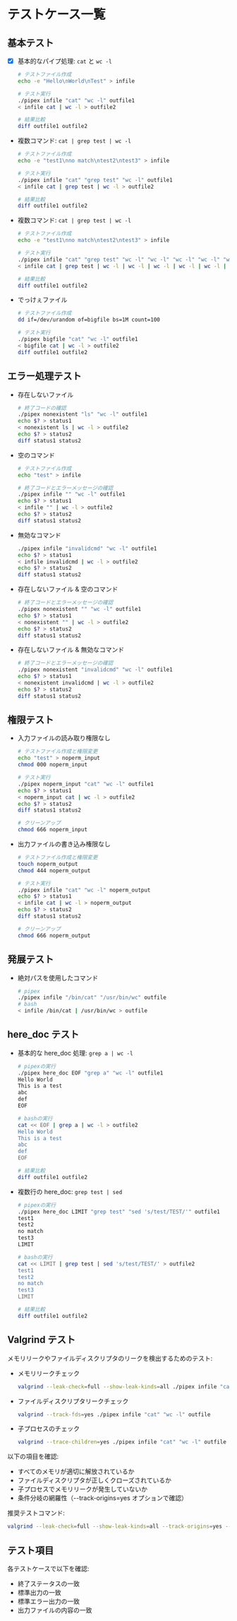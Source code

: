 # テストケース一覧

## 基本テスト

-   [x] 基本的なパイプ処理: `cat` と `wc -l`

    ```bash
    # テストファイル作成
    echo -e "Hello\nWorld\nTest" > infile

    # テスト実行
    ./pipex infile "cat" "wc -l" outfile1
    < infile cat | wc -l > outfile2

    # 結果比較
    diff outfile1 outfile2
    ```

-   複数コマンド: `cat | grep test | wc -l`

    ```bash
    # テストファイル作成
    echo -e "test1\nno match\ntest2\ntest3" > infile

    # テスト実行
    ./pipex infile "cat" "grep test" "wc -l" outfile1
    < infile cat | grep test | wc -l > outfile2

    # 結果比較
    diff outfile1 outfile2
    ```

-   複数コマンド: `cat | grep test | wc -l`

    ```bash
    # テストファイル作成
    echo -e "test1\nno match\ntest2\ntest3" > infile

    # テスト実行
    ./pipex infile "cat" "grep test" "wc -l" "wc -l" "wc -l" "wc -l" "wc -l" "wc -l" "wc -l" "wc -l" "wc -l" "wc -l" "wc -l" "wc -l" "wc -l" "wc -l" "wc -l" "wc -l" "wc -l" "wc -l" "wc -l" "wc -l" "wc -l" "wc -l" "wc -l" "wc -l" "wc -l" "wc -l" "wc -l" "wc -l" "wc -l" "wc -l" "wc -l" "wc -l" "wc -l" "wc -l" "wc -l" "wc -l" "wc -l" "wc -l" "wc -l" "wc -l" "wc -l" "wc -l" "wc -l" "wc -l" "wc -l" outfile1
    < infile cat | grep test | wc -l | wc -l | wc -l | wc -l | wc -l | wc -l | wc -l | wc -l | wc -l | wc -l | wc -l | wc -l | wc -l | wc -l | wc -l | wc -l | wc -l | wc -l | wc -l | wc -l | wc -l | wc -l | wc -l | wc -l | wc -l | wc -l | wc -l | wc -l | wc -l | wc -l | wc -l | wc -l | wc -l | wc -l | wc -l | wc -l | wc -l | wc -l | wc -l | wc -l | wc -l | wc -l | wc -l | wc -l | wc -l > outfile2

    # 結果比較
    diff outfile1 outfile2
    ```

-   でっけぇファイル

    ```bash
    # テストファイル作成
    dd if=/dev/urandom of=bigfile bs=1M count=100

    # テスト実行
    ./pipex bigfile "cat" "wc -l" outfile1
    < bigfile cat | wc -l > outfile2
    diff outfile1 outfile2
    ```

## エラー処理テスト

-   存在しないファイル

    ```bash
    # 終了コードの確認
    ./pipex nonexistent "ls" "wc -l" outfile1
    echo $? > status1
    < nonexistent ls | wc -l > outfile2
    echo $? > status2
    diff status1 status2
    ```

-   空のコマンド

    ```bash
    # テストファイル作成
    echo "test" > infile

    # 終了コードとエラーメッセージの確認
    ./pipex infile "" "wc -l" outfile1
    echo $? > status1
    < infile "" | wc -l > outfile2
    echo $? > status2
    diff status1 status2
    ```

-   無効なコマンド

    ```bash
    ./pipex infile "invalidcmd" "wc -l" outfile1
    echo $? > status1
    < infile invalidcmd | wc -l > outfile2
    echo $? > status2
    diff status1 status2
    ```

-   存在しないファイル & 空のコマンド

    ```bash
    # 終了コードとエラーメッセージの確認
    ./pipex nonexistent "" "wc -l" outfile1
    echo $? > status1
    < nonexistent "" | wc -l > outfile2
    echo $? > status2
    diff status1 status2
    ```

-   存在しないファイル & 無効なコマンド

    ```bash
    # 終了コードとエラーメッセージの確認
    ./pipex nonexistent "invalidcmd" "wc -l" outfile1
    echo $? > status1
    < nonexistent invalidcmd | wc -l > outfile2
    echo $? > status2
    diff status1 status2
    ```

## 権限テスト

-   入力ファイルの読み取り権限なし

    ```bash
    # テストファイル作成と権限変更
    echo "test" > noperm_input
    chmod 000 noperm_input

    # テスト実行
    ./pipex noperm_input "cat" "wc -l" outfile1
    echo $? > status1
    < noperm_input cat | wc -l > outfile2
    echo $? > status2
    diff status1 status2

    # クリーンアップ
    chmod 666 noperm_input
    ```

-   出力ファイルの書き込み権限なし

    ```bash
    # テストファイル作成と権限変更
    touch noperm_output
    chmod 444 noperm_output

    # テスト実行
    ./pipex infile "cat" "wc -l" noperm_output
    echo $? > status1
    < infile cat | wc -l > noperm_output
    echo $? > status2
    diff status1 status2

    # クリーンアップ
    chmod 666 noperm_output
    ```

## 発展テスト

-   絶対パスを使用したコマンド
    ```bash
    # pipex
    ./pipex infile "/bin/cat" "/usr/bin/wc" outfile
    # bash
    < infile /bin/cat | /usr/bin/wc > outfile
    ```

## here_doc テスト

-   基本的な here_doc 処理: `grep a | wc -l`

    ```bash
    # pipexの実行
    ./pipex here_doc EOF "grep a" "wc -l" outfile1
    Hello World
    This is a test
    abc
    def
    EOF

    # bashの実行
    cat << EOF | grep a | wc -l > outfile2
    Hello World
    This is a test
    abc
    def
    EOF

    # 結果比較
    diff outfile1 outfile2
    ```

-   複数行の here_doc: `grep test | sed`

    ```bash
    # pipexの実行
    ./pipex here_doc LIMIT "grep test" "sed 's/test/TEST/'" outfile1
    test1
    test2
    no match
    test3
    LIMIT

    # bashの実行
    cat << LIMIT | grep test | sed 's/test/TEST/' > outfile2
    test1
    test2
    no match
    test3
    LIMIT

    # 結果比較
    diff outfile1 outfile2
    ```

## Valgrind テスト

メモリリークやファイルディスクリプタのリークを検出するためのテスト:

-   メモリリークチェック

    ```bash
    valgrind --leak-check=full --show-leak-kinds=all ./pipex infile "cat" "wc -l" outfile
    ```

-   ファイルディスクリプタリークチェック

    ```bash
    valgrind --track-fds=yes ./pipex infile "cat" "wc -l" outfile
    ```

-   子プロセスのチェック
    ```bash
    valgrind --trace-children=yes ./pipex infile "cat" "wc -l" outfile
    ```

以下の項目を確認:

-   すべてのメモリが適切に解放されているか
-   ファイルディスクリプタが正しくクローズされているか
-   子プロセスでメモリリークが発生していないか
-   条件分岐の網羅性（--track-origins=yes オプションで確認）

推奨テストコマンド:

```bash
valgrind --leak-check=full --show-leak-kinds=all --track-origins=yes --trace-children=yes ./pipex infile "cat" "wc -l" outfile
```

## テスト項目

各テストケースで以下を確認:

-   終了ステータスの一致
-   標準出力の一致
-   標準エラー出力の一致
-   出力ファイルの内容の一致
